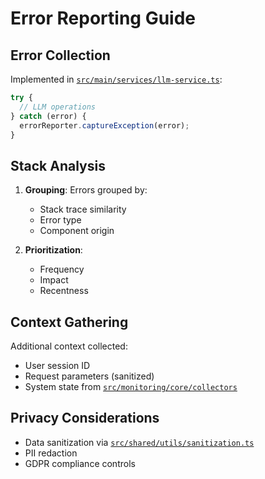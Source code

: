 # Error Reporting Guide

## Error Collection
Implemented in [`src/main/services/llm-service.ts`](src/main/services/llm-service.ts):
```typescript
try {
  // LLM operations
} catch (error) {
  errorReporter.captureException(error);
}
```

## Stack Analysis
1. **Grouping**: Errors grouped by:
   - Stack trace similarity
   - Error type
   - Component origin

2. **Prioritization**:
   - Frequency
   - Impact
   - Recentness

## Context Gathering
Additional context collected:
- User session ID
- Request parameters (sanitized)
- System state from [`src/monitoring/core/collectors`](src/monitoring/core/collectors)

## Privacy Considerations
- Data sanitization via [`src/shared/utils/sanitization.ts`](src/shared/utils/sanitization.ts)
- PII redaction
- GDPR compliance controls